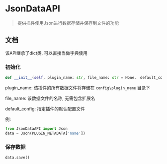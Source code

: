# JsonDataAPI

> 提供插件使用Json进行数据存储并保存到文件的功能

## 文档

该API继承了dict类, 可以直接当做字典使用

### 初始化

```python
def __init__(self, plugin_name: str, file_name: str = None， default_config: dict = {})
```

plugin_name: 该插件的所有数据文件将存储在 `config\plugin_name` 目录下

file_name: 该数据文件的名称, 无需包含扩展名

default_config: 指定插件的默认配置文件

例:

```python
from JsonDataAPI import Json
data = Json(PLUGIN_METADATA['name'])
```

### 保存数据

```python
data.save()
```
